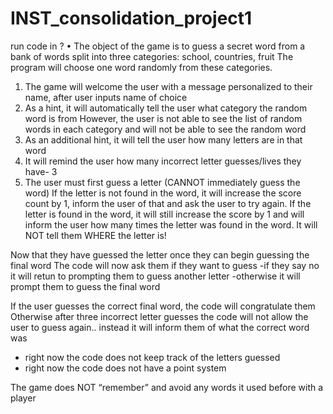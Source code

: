 # INST_consolidation_project1
run code in ?
•	The object of the game is to guess a secret word from a bank of words split into three categories: school, countries, fruit
The program will choose one word randomly from these categories.

1. The game will welcome the user with a message personalized to their name, after user inputs name of choice
2. As a hint, it will automatically tell the user what category the random word is from
However, the user is not able to see the list of random words in each category and will not be able to see the random word
3. As an additional hint, it will tell the user how many letters are in that word
4. It will remind the user how many incorrect letter guesses/lives they have- 3
5. The user must first guess a letter (CANNOT immediately guess the word)
   If the letter is not found in the word, it will increase the score count by 1, inform the user of that and ask the user to try again.
If the letter is found in the word, it will still increase the score by 1 and will inform the user how many times the letter was found in the word. It will NOT tell them WHERE the letter is!

Now that they have guessed the letter once they can begin guessing the final word 
The code will now ask them if they want to guess
-if they say no it will retun to prompting them to guess another letter
-otherwise it will prompt them to guess the final word

If the user guesses the correct final word, the code will congratulate them
Otherwise after three incorrect letter guesses the code will not allow the user to guess again.. instead it will inform them of what the correct word was 

   
* right now the code does not keep track of the letters guessed
* right now the code does not have a point system

The game does NOT “remember” and avoid any words it used before with a player
